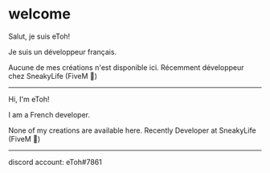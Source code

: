 # welcome

Salut, je suis eToh!

Je suis un développeur français. 

Aucune de mes créations n'est disponible ici.
Récemment développeur chez SneakyLife (FiveM 🐌)

----


Hi, I'm eToh!

I am a French developer. 

None of my creations are available here.
Recently Developer at SneakyLife (FiveM 🐌)

----

discord account: eToh#7861
